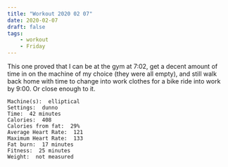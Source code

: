 ```yaml
---
title: "Workout 2020 02 07"
date: 2020-02-07
draft: false
tags: 
    - workout
    - Friday
---
```

This one proved that I can be at the gym at 7:02, get a decent amount of time in on the machine of my choice (they were all empty), and still walk back home with time to change into work clothes for a bike ride into work by 9:00.  Or close enough to it.

```
Machine(s):  elliptical    
Settings:  dunno  
Time:  42 minutes  
Calories:  408  
Calories from fat:  29%  
Average Heart Rate:  121  
Maximum Heart Rate:  133  
Fat burn:  17 minutes
Fitness:  25 minutes
Weight:  not measured
```
